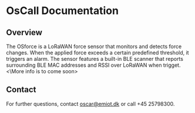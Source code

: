 <!DOCTYPE html>
<html lang="en">
<head>
    <meta charset="UTF-8">
    <meta name="viewport" content="width=device-width, initial-scale=1.0">
</head>
<body>

<h1>OsCall Documentation</h1>

<h2>Overview</h2>
<p>The OSforce is a LoRaWAN force sensor that monitors and detects force changes. When the applied force exceeds a certain predefined threshold, it triggers an alarm. The sensor features a built-in BLE scanner that reports surrounding BLE MAC addresses and RSSI over LoRaWAN when trigget. <\More info is to come soon> </p>


<h2>Contact</h2>
<p>For further questions, contact <a href="mailto:oscar@emiot.dk">oscar@emiot.dk</a> or call +45 25798300.</p>

</body>
</html>
